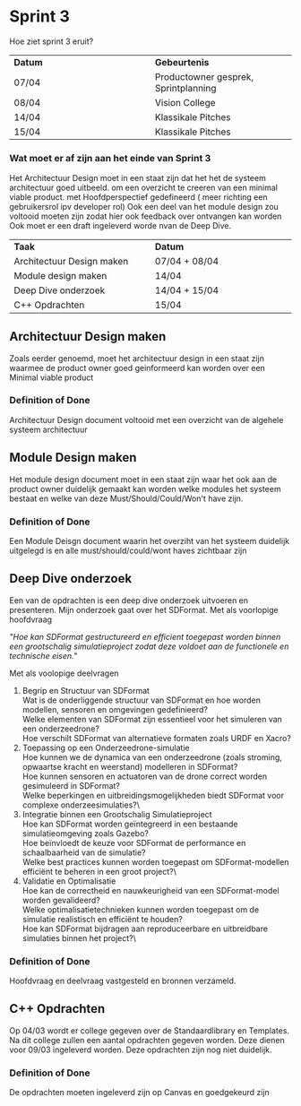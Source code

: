 # Sprint 3 

Hoe ziet sprint 3 eruit?
<table>
<tr>
<td width="33%">
<b>Datum</b>
</td>
<td width="33%">
<b>Gebeurtenis</b>
</td>
</tr>
<tr>
<td width="33%">
07/04
</td>
<td width="33%">
Productowner gesprek, Sprintplanning
</td>
</tr>
<tr>
<td width="33%">
08/04
</td>
<td width="33%">
Vision College
</td>
</tr>
<tr>
<td width="33%">
14/04
</td>
<td width="33%">
Klassikale Pitches
</td>
</tr>
<tr>
<td width="33%">
15/04
</td>
<td width="33%">
Klassikale Pitches
</td>
</tr>
<tr>
</tr>
</table>


### Wat moet er af zijn aan het einde van Sprint 3
Het Architectuur Design moet in een staat zijn dat het het de systeem architectuur goed uitbeeld. om een overzicht te creeren van een minimal viable product. met Hoofdperspectief gedefineerd ( meer richting een gebruikersrol ipv developer rol) 
Ook een deel van het module design zou voltooid moeten zijn zodat hier ook feedback over ontvangen kan worden
Ook moet er een draft ingeleverd worde nvan de Deep Dive. 

<table>
<tr>
<td width="33%">
<b>Taak</b>
</td>
<td width="33%">
<b>Datum</b>
</td>
</tr>

<tr>
<td width="33%">
Architectuur Design maken
</td>
<td width="33%">
07/04 + 08/04
</td>
</tr>
<tr>
<td width="33%">
Module design maken 
</td>
<td width="33%">
14/04
</td>
</tr>

<tr>
<td width="33%">
Deep Dive onderzoek
</td>
<td width="33%">
14/04 + 15/04
</td>
</tr>

<tr>
<td width="33%">
C++ Opdrachten
</td>
<td width="33%">
15/04
</td>
</tr>

</table>

## Architectuur Design maken
Zoals eerder genoemd, moet het architectuur design in een staat zijn waarmee de product owner goed geinformeerd kan worden over een Minimal viable product 
### Definition of Done
Architectuur Design document voltooid met een overzicht van de algehele systeem architectuur 

## Module Design maken
Het module design document moet in een staat zijn waar het ook aan de product owner duidelijk gemaakt kan worden welke modules het systeem bestaat en welke van deze Must/Should/Could/Won't have zijn.

### Definition of Done
Een Module Deisgn document waarin het overziht van het systeem duidelijk uitgelegd is en alle must/should/could/wont haves zichtbaar zijn

## Deep Dive onderzoek
Een van de opdrachten is een deep dive onderzoek uitvoeren en presenteren. Mijn onderzoek gaat over het SDFormat. Met als voorlopige hoofdvraag

 *"Hoe kan SDFormat gestructureerd en efficient toegepast worden binnen een grootschalig simulatieproject zodat deze voldoet aan de functionele en technische eisen."*

 Met als voolopige deelvragen
1. Begrip en Structuur van SDFormat\
Wat is de onderliggende structuur van SDFormat en hoe worden modellen, sensoren en omgevingen gedefinieerd?\
Welke elementen van SDFormat zijn essentieel voor het simuleren van een onderzeedrone?\
Hoe verschilt SDFormat van alternatieve formaten zoals URDF en Xacro?
2. Toepassing op een Onderzeedrone-simulatie\
Hoe kunnen we de dynamica van een onderzeedrone (zoals stroming, opwaartse kracht en weerstand) modelleren in SDFormat?\
Hoe kunnen sensoren en actuatoren van de drone correct worden gesimuleerd in SDFormat?\
Welke beperkingen en uitbreidingsmogelijkheden biedt SDFormat voor complexe onderzeesimulaties?\
3. Integratie binnen een Grootschalig Simulatieproject\
Hoe kan SDFormat worden geïntegreerd in een bestaande simulatieomgeving zoals Gazebo?\
Hoe beïnvloedt de keuze voor SDFormat de performance en schaalbaarheid van de simulatie?\
Welke best practices kunnen worden toegepast om SDFormat-modellen efficiënt te beheren in een groot project?\
4. Validatie en Optimalisatie\
Hoe kan de correctheid en nauwkeurigheid van een SDFormat-model worden gevalideerd?\
Welke optimalisatietechnieken kunnen worden toegepast om de simulatie realistisch en efficiënt te houden?\
Hoe kan SDFormat bijdragen aan reproduceerbare en uitbreidbare simulaties binnen het project?\

### Definition of Done
Hoofdvraag en deelvraag vastgesteld en bronnen verzameld.


## C++ Opdrachten
Op 04/03 wordt er college gegeven over de Standaardlibrary en Templates. Na dit college zullen een aantal opdrachten gegeven worden. Deze dienen voor 09/03 ingeleverd worden. Deze opdrachten zijn nog niet duidelijk.

### Definition of Done
De opdrachten moeten ingeleverd zijn op Canvas en goedgekeurd zijn